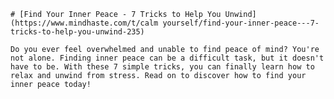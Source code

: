 
    # [Find Your Inner Peace - 7 Tricks to Help You Unwind](https://www.mindhaste.com/t/calm yourself/find-your-inner-peace---7-tricks-to-help-you-unwind-235)

    Do you ever feel overwhelmed and unable to find peace of mind? You're not alone. Finding inner peace can be a difficult task, but it doesn't have to be. With these 7 simple tricks, you can finally learn how to relax and unwind from stress. Read on to discover how to find your inner peace today!
    
